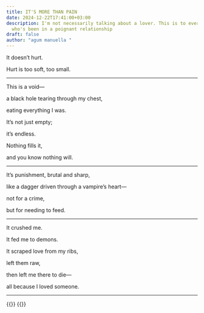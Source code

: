 ```yaml
---
title: IT'S MORE THAN PAIN
date: 2024-12-22T17:41:00+03:00
description: I'm not necessarily talking about a lover. This is to everyone
  who's been in a poignant relationship
draft: false
author: "agum manuella "
---
```

It doesn’t hurt.

Hurt is too soft, too small.

---
This is a void—

a black hole tearing through my chest,

eating everything I was.

It’s not just empty;

it’s endless.

Nothing fills it,

and you know nothing will.

---

It’s punishment, brutal and sharp,

like a dagger driven through a vampire’s heart—

not for a crime,

but for needing to feed.

---
It crushed me.

It fed me to demons.

It scraped love from my ribs,

left them raw,

then left me there to die—

all because I loved someone.

---
{{<comments>}}
{{<mini-toc>}}
